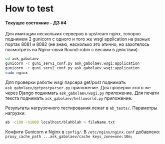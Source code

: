 # How to test
#### Текущее состояние - ДЗ #4 ####
Для имитации нескольких серверов в upstream nginx, топорно поднимем 2 gunicorn с одного и того же wsgi application на разных портах 8081 и 8082 (не знаю, насколько это этично, но захотелось посмотреть на Nginx-овый Round-robin с весами в действии).
```bash
cd ask_gabolaev
gunicorn -c guni_serv1_conf.py ask_gabolaev.wsgi:application
gunicorn -c guni_serv2_conf.py ask_gabolaev.wsgi:application
sudo nginx
```
Для проверки работы wsgi парсера get/post поднимать `ask_gabolaev/getpostparser.py` приложение.
Для проверки этого же через Django поднимать `ask_gabolaev/wsgi.py` приложение.
Для печати текста поднимать `ask_gabolaev/helloworld.py` приложение.

Результаты нагрузочного тестирования лежат в `ab_tests/`.
Параметры нагрузки:
```bash 
ab -c100 -n1000 localhost/blahblah > fileName.txt
```

Конфиги Gunicorn и Nginx в `config/`.
В `/etc/nginx/nginx.conf` добавлено:
`proxy_cache_path ...ask_gabolaev/cache keys_zone=one:10m;`
